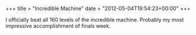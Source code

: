 +++
title = "Incredible Machine"
date = "2012-05-04T19:54:23+00:00"
+++

I officially beat all 160 levels of the incredible machine.  Probably my most impressive accomplishment of finals week.
			